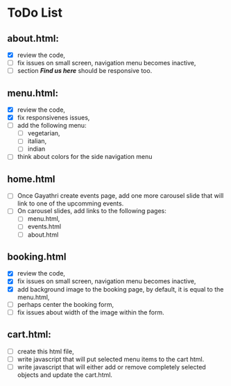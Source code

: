 # ToDo List

## **about.html:**

- [x] review the code,
- [ ] fix issues on small screen, navigation menu becomes inactive,
- [ ] section _**Find us here**_ should be responsive too.

## **menu.html:**

- [x] review the code,
- [x] fix responsivenes issues,
- [ ] add the following menu:
  - [ ] vegetarian,
  - [ ] italian,
  - [ ] indian
- [ ] think about colors for the side navigation menu

## **home.html**

- [ ] Once Gayathri create events page, add one more carousel slide that will link to one of the upcomming events.
- [ ] On carousel slides, add links to the following pages:
  - [ ] menu.html,
  - [ ] events.html
  - [ ] about.html

## **booking.html**

- [x] review the code,
- [x] fix issues on small screen, navigation menu becomes inactive,
- [x] add background image to the booking page, by default, it is equal to the menu.html,
- [ ] perhaps center the booking form,
- [ ] fix issues about width of the image within the form.

## **cart.html**:

- [ ] create this html file,
- [ ] write javascript that will put selected menu items to the cart html.
- [ ] write javascript that will either add or remove completely selected objects and update the cart.html.
